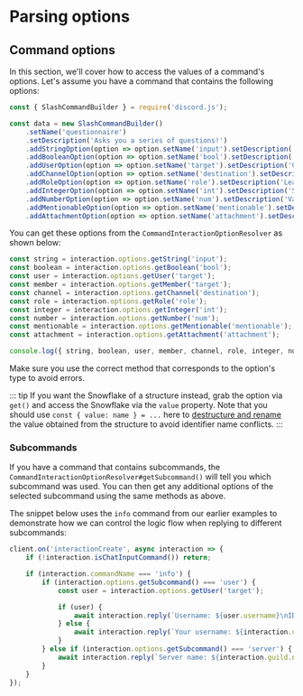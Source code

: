 # Parsing options

## Command options

In this section, we'll cover how to access the values of a command's options. Let's assume you have a command that contains the following options:

```js {6-14}
const { SlashCommandBuilder } = require('discord.js');

const data = new SlashCommandBuilder()
	.setName('questionnaire')
	.setDescription('Asks you a series of questions!')
	.addStringOption(option => option.setName('input').setDescription('Your name?'))
	.addBooleanOption(option => option.setName('bool').setDescription('True or False?'))
	.addUserOption(option => option.setName('target').setDescription('Closest friend?'))
	.addChannelOption(option => option.setName('destination').setDescription('Favourite channel?'))
	.addRoleOption(option => option.setName('role').setDescription('Least favourite role?'))
	.addIntegerOption(option => option.setName('int').setDescription('Sides to a square?'))
	.addNumberOption(option => option.setName('num').setDescription('Value of Pi?'))
	.addMentionableOption(option => option.setName('mentionable').setDescription('Mention something!'))
	.addAttachmentOption(option => option.setName('attachment').setDescription('Best meme?'));
```

You can get these options from the `CommandInteractionOptionResolver` as shown below:

```js
const string = interaction.options.getString('input');
const boolean = interaction.options.getBoolean('bool');
const user = interaction.options.getUser('target');
const member = interaction.options.getMember('target');
const channel = interaction.options.getChannel('destination');
const role = interaction.options.getRole('role');
const integer = interaction.options.getInteger('int');
const number = interaction.options.getNumber('num');
const mentionable = interaction.options.getMentionable('mentionable');
const attachment = interaction.options.getAttachment('attachment');

console.log({ string, boolean, user, member, channel, role, integer, number, mentionable, attachment });
```

Make sure you use the correct method that corresponds to the option's type to avoid errors.

::: tip
If you want the Snowflake of a structure instead, grab the option via `get()` and access the Snowflake via the `value` property. Note that you should use `const { value: name } = ...` here to [destructure and rename](https://developer.mozilla.org/en-US/docs/Web/JavaScript/Reference/Operators/Destructuring_assignment) the value obtained from the <DocsLink path="typedef/CommandInteractionOption" /> structure to avoid identifier name conflicts.
:::

### Subcommands

If you have a command that contains subcommands, the `CommandInteractionOptionResolver#getSubcommand()` will tell you which subcommand was used. You can then get any additional options of the selected subcommand using the same methods as above.

The snippet below uses the `info` command from our earlier examples to demonstrate how we can control the logic flow when replying to different subcommands:

```js {5-15}
client.on('interactionCreate', async interaction => {
	if (!interaction.isChatInputCommand()) return;

	if (interaction.commandName === 'info') {
		if (interaction.options.getSubcommand() === 'user') {
			const user = interaction.options.getUser('target');

			if (user) {
				await interaction.reply(`Username: ${user.username}\nID: ${user.id}`);
			} else {
				await interaction.reply(`Your username: ${interaction.user.username}\nYour ID: ${interaction.user.id}`);
			}
		} else if (interaction.options.getSubcommand() === 'server') {
			await interaction.reply(`Server name: ${interaction.guild.name}\nTotal members: ${interaction.guild.memberCount}`);
		}
	}
});
```
